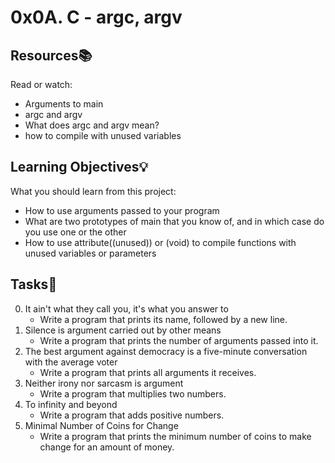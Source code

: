 # 0x0A. C - argc, argv
## Resources📚
Read or watch:

* Arguments to main
* argc and argv
* What does argc and argv mean?
* how to compile with unused variables
## Learning Objectives💡
What you should learn from this project:

* How to use arguments passed to your program
* What are two prototypes of main that you know of, and in which case do you use one or the other
* How to use attribute((unused)) or (void) to compile functions with unused variables or parameters
## Tasks📝
0. It ain't what they call you, it's what you answer to
	* Write a program that prints its name, followed by a new line.
1. Silence is argument carried out by other means
	* Write a program that prints the number of arguments passed into it.
2. The best argument against democracy is a five-minute conversation with the average voter
	* Write a program that prints all arguments it receives.
3. Neither irony nor sarcasm is argument
	* Write a program that multiplies two numbers.
4. To infinity and beyond
	* Write a program that adds positive numbers.
5. Minimal Number of Coins for Change
	* Write a program that prints the minimum number of coins to make change for an amount of money.
